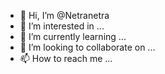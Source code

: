 - 👋 Hi, I’m @Netranetra
- 👀 I’m interested in ...
- 🌱 I’m currently learning ...
- 💞️ I’m looking to collaborate on ...
- 📫 How to reach me ...

<!---
Netranetra/Netranetra is a ✨ special ✨ repository because its `README.md` (this file) appears on your GitHub profile.
You can click the Preview link to take a look at your changes.
k